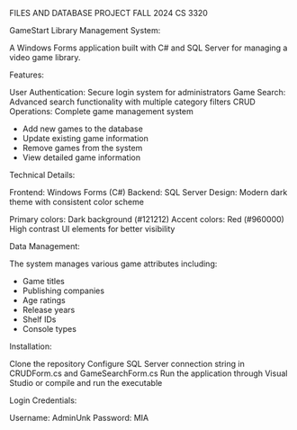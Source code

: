 FILES AND DATABASE PROJECT FALL 2024 CS 3320

GameStart Library Management System:

A Windows Forms application built with C# and SQL Server for managing a video game library.

Features:

User Authentication: Secure login system for administrators
Game Search: Advanced search functionality with multiple category filters
CRUD Operations: Complete game management system

- Add new games to the database
- Update existing game information
- Remove games from the system
- View detailed game information



Technical Details:

Frontend: Windows Forms (C#)
Backend: SQL Server
Design: Modern dark theme with consistent color scheme

Primary colors: Dark background (#121212)
Accent colors: Red (#960000)
High contrast UI elements for better visibility



Data Management:

The system manages various game attributes including:

- Game titles
- Publishing companies
- Age ratings
- Release years
- Shelf IDs
- Console types

Installation:

Clone the repository
Configure SQL Server connection string in CRUDForm.cs and GameSearchForm.cs
Run the application through Visual Studio or compile and run the executable

Login Credentials:

Username: AdminUnk
Password: MIA
